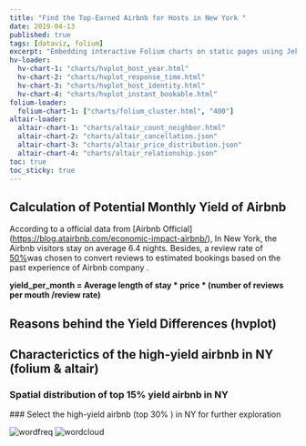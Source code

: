```yaml
---
title: "Find the Top-Earned Airbnb for Hosts in New York "
date: 2019-04-13
published: true
tags: [dataviz, folium]
excerpt: "Embedding interactive Folium charts on static pages using Jekyll."
hv-loader:
  hv-chart-1: "charts/hvplot_host_year.html"
  hv-chart-2: "charts/hvplot_response_time.html"
  hv-chart-3: "charts/hvplot_host_identity.html"
  hv-chart-4: "charts/hvplot_instant_bookable.html"
folium-loader:
  folium-chart-1: ["charts/folium_cluster.html", "400"]
altair-loader:
  altair-chart-1: "charts/altair_count_neighbor.html"
  altair-chart-2: "charts/altair_cancellation.json"
  altair-chart-3: "charts/altair_price_distribution.json"
  altair-chart-4: "charts/altair_relationship.json"
toc: true
toc_sticky: true
---
```


## Calculation of Potential Monthly Yield of Airbnb
According to a official data from [Airbnb Official] (https://blog.atairbnb.com/economic-impact-airbnb/), In New York, the Airbnb visitors stay on average 6.4 nights. Besides, a review rate of [50%](http://insideairbnb.com/about.html)was chosen to convert reviews to estimated bookings based on the past experience of Airbnb company .

**yield_per_month = Average length of stay * price * (number of reviews per mouth /review rate)**

## Reasons behind the Yield Differences (hvplot)
<div id="hv-chart-1"></div>
<div id="hv-chart-2"></div>
<div id="hv-chart-3"></div>
<div id="hv-chart-4"></div>

## Characterictics of the high-yield airbnb in NY (folium & altair)
### Spatial distribution of top 15% yield airbnb in NY 
<div id="folium-chart-1"></div>
### Select the high-yield airbnb (top 30% ) in NY for further exploration 
<div id="altair-chart-1"></div>
<div id="altair-chart-2"></div>
<div id="altair-chart-3"></div>
<div id="altair-chart-4"></div>

![wordfreq](https://raw.githubusercontent.com/liziqun/MUSA620_Final_Project/master/assets/images/word_frequency.png)
![wordcloud](https://raw.githubusercontent.com/liziqun/MUSA620_Final_Project/master/assets/images/wordcloud.png)

